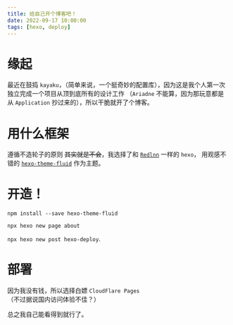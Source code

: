 ```yaml
---
title: 给自己开个博客吧！
date: 2022-09-17 10:00:00
tags: [hexo, deploy]
---
```


# 缘起

最近在鼓捣 `kayaku`，（简单来说，一个挺奇妙的配置库），因为这是我个人第一次独立完成一个项目从顶到底所有的设计工作
（`Ariadne` 不能算，因为那玩意都是从 `Application` 抄过来的），所以干脆就开了个博客。

<!--more-->

# 用什么框架

遵循不造轮子的原则 ~~其实就是不会~~，我选择了和 [`Redlnn`](https://blog.redlnn.top) 一样的 `hexo`，
用观感不错的 [`hexo-theme-fluid`](https://github.com/fluid-dev/hexo-theme-fluid) 作为主题。

# 开造！

`npm install --save hexo-theme-fluid`

`npx hexo new page about`

`npx hexo new post hexo-deploy`.

# 部署

因为我没有钱，所以选择白嫖 `CloudFlare Pages`（不过据说国内访问体验不佳？）

总之我自己能看得到就行了。